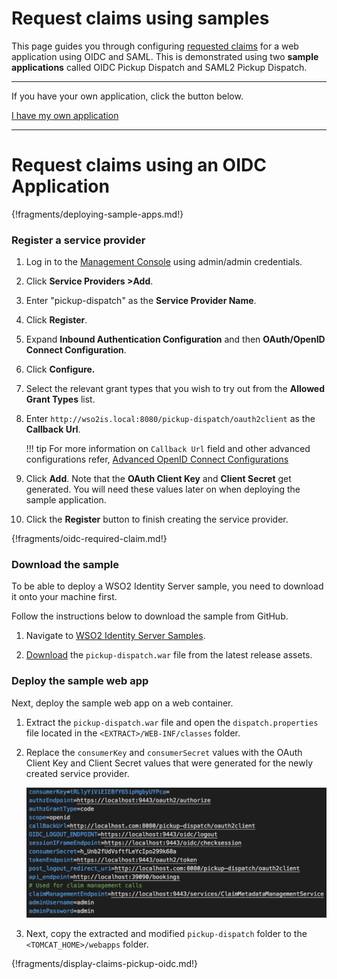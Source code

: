 
# Request claims using samples

This page guides you through configuring [requested claims](insertlink) for a web application using OIDC and SAML. 
This is demonstrated using two **sample applications** called OIDC Pickup Dispatch and SAML2 Pickup Dispatch.

----
If you have your own application, click the button below.

<a class="samplebtn_a" href="../../guides/login/request-app-claims"   rel="nofollow noopener">I have my own application</a>

----

# Request claims using an OIDC Application
{!fragments/deploying-sample-apps.md!}

### Register a service provider

1. Log in to the [Management Console](insertlink) using admin/admin credentials. 

2. Click **Service Providers >Add**. 

3. Enter "pickup-dispatch" as the **Service Provider Name**.
 
4. Click **Register**.
    
5. Expand **Inbound Authentication Configuration** and then **OAuth/OpenID Connect Configuration**. 

6. Click **Configure.**   

7. Select the relevant grant types that you wish to try out from the **Allowed Grant Types** list. 
        
8.  Enter `http://wso2is.local:8080/pickup-dispatch/oauth2client` as the **Callback Url**.
    
    !!! tip
        For more information on `Callback Url` field and other advanced configurations
        refer, [Advanced OpenID Connect Configurations](../../guides/login/oauth-app-config-advanced)
        
9.  Click **Add**. Note that the **OAuth Client Key** and **Client Secret** get generated. You will need these values later on when deploying the sample application.

10.  Click the **Register** button to finish creating the service provider.

{!fragments/oidc-required-claim.md!}

### Download the sample

To be able to deploy a WSO2 Identity Server sample, you need to download
it onto your machine first.

Follow the instructions below to download the sample from GitHub.

1. Navigate to [WSO2 Identity Server Samples](https://github.com/wso2/samples-is/releases).

2. [Download](https://github.com/wso2/samples-is/releases/download/v4.1.0/pickup-dispatch.war) the `pickup-dispatch.war` file from the latest release assets.

### Deploy the sample web app

Next, deploy the sample web app on a web container.

1. Extract the `pickup-dispatch.war` file and open the `dispatch.properties` file located in the `<EXTRACT>/WEB-INF/classes` folder.

2. Replace the `consumerKey` and `consumerSecret` values with the OAuth Client Key and Client Secret values that were generated for the newly created service provider.

    ![pickup-key-secret](../assets/img/fragments/pickup-key-secret.png)

3. Next, copy the extracted and modified `pickup-dispatch` folder to the `<TOMCAT_HOME>/webapps` folder.


{!fragments/display-claims-pickup-oidc.md!}